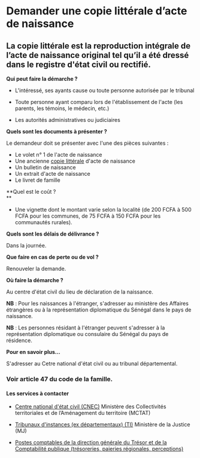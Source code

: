 # Demander une copie littérale d’acte de naissance

La copie littérale est la reproduction intégrale de l’acte de naissance original tel qu’il a été dressé dans le registre d'état civil ou rectifié.
--------------------------------------------------------------------------------------------------------------------------------------------------

**Qui peut faire la démarche ?**

*   L'intéressé, ses ayants cause ou toute personne autorisée par le tribunal
*   Toute personne ayant comparu lors de l'établissement de l'acte (les parents, les témoins, le médecin, etc.)  
    
*   Les autorités administratives ou judiciaires  
    

**Quels sont les documents à présenter ?**

Le demandeur doit se présenter avec l'une des pièces suivantes :  

*   Le volet n° 1 de l'acte de naissance
*   Une ancienne [copie littérale](../../../services/copie-litterale.md) d'acte de naissance
*   Un bulletin de naissance
*   Un extrait d'acte de naissance
*   Le livret de famille

**Quel est le coût ?  
**

*   Une vignette dont le montant varie selon la localité (de 200 FCFA à 500 FCFA pour les communes, de 75 FCFA à 150 FCFA pour les communautés rurales).

**Quels sont les délais de délivrance ?**

Dans la journée.

**Que faire en cas de perte ou de vol ?**

Renouveler la demande.

**Où faire la démarche ?**

Au centre d'état civil du lieu de déclaration de la naissance.  

**NB** : Pour les naissances à l'étranger, s'adresser au ministère des Affaires étrangères ou à la représentation diplomatique du Sénégal dans le pays de naissance.  

**NB** : Les personnes résidant à l'étranger peuvent s'adresser à la représentation diplomatique ou consulaire du Sénégal du pays de résidence.  

**Pour en savoir plus...**  

S'adresser au Cetre national d'état civil ou au tribunal départemental.

### Voir article 47 du code de la famille.

#### Les services à contacter

*   [Centre national d'état civil (CNEC)](../../../services/centre-national-detat-civil-cnec.md) Ministère des Collectivités territoriales et de l’Aménagement du territoire (MCTAT)  
    
*   [Tribunaux d'instances (ex départementaux) (TI)](../../../services/tribunaux-dinstances-ex-departementaux-ti.md) Ministère de la Justice (MJ)  
    
*   [Postes comptables de la direction générale du Trésor et de la Comptabilité publique (trésoreries, paieries régionales, perceptions)](../../../services/postes-comptables-de-la-direction-generale-du-tresor-et-de-la-comptabilite-publique-tresoreries-paieries-regionales-perceptions.md)
